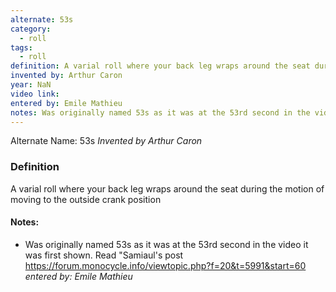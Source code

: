 ```yaml
---
alternate: 53s
category:
  - roll
tags:
  - roll
definition: A varial roll where your back leg wraps around the seat during the motion of moving to the outside crank position
invented by: Arthur Caron
year: NaN
video link: 
entered by: Emile Mathieu
notes: Was originally named 53s as it was at the 53rd second in the video it was first shown. Read "Samiaul's post https://forum.monocycle.info/viewtopic.php?f=20&t=5991&start=60
---
```

Alternate Name: 53s
*Invented by Arthur Caron*

### Definition
A varial roll where your back leg wraps around the seat during the motion of moving to the outside crank position


#### Notes:
- Was originally named 53s as it was at the 53rd second in the video it was first shown. Read "Samiaul's post https://forum.monocycle.info/viewtopic.php?f=20&t=5991&start=60
*entered by: Emile Mathieu*
